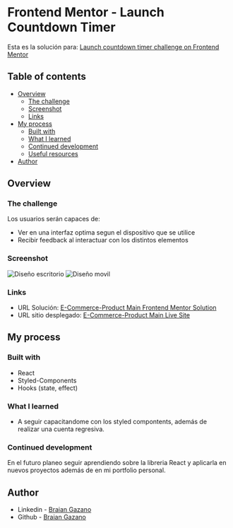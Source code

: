 # Frontend Mentor - Launch Countdown Timer

Esta es la solución para: [Launch countdown timer challenge on Frontend Mentor](https://www.frontendmentor.io/challenges/launch-countdown-timer-N0XkGfyz-)

## Table of contents

- [Overview](#overview)
  - [The challenge](#the-challenge)
  - [Screenshot](#screenshot)
  - [Links](#links)
- [My process](#my-process)
  - [Built with](#built-with)
  - [What I learned](#what-i-learned)
  - [Continued development](#continued-development)
  - [Useful resources](#useful-resources)
- [Author](#author)

## Overview

### The challenge

Los usuarios serán capaces de:

- Ver en una interfaz optima segun el dispositivo que se utilice
- Recibir feedback al interactuar con los distintos elementos

### Screenshot

![Diseño escritorio](./public/images/Desktop.png)
![Diseño movil](./public/images/Mobile.png)

### Links

- URL Solución: [E-Commerce-Product Main Frontend Mentor Solution](https://github.com/BraianGazano/e-commerce-product)
- URL sitio desplegado: [E-Commerce-Product Main Live Site](https://e-commerce-product-mcmh0dpmw-braiangazano.vercel.app/)

## My process

### Built with

- React
- Styled-Components
- Hooks (state, effect)

### What I learned

- A seguir capacitandome con los styled compontents, además de realizar una cuenta regresiva.

### Continued development

En el futuro planeo seguir aprendiendo sobre la libreria React y aplicarla en nuevos proyectos además de en mi portfolio personal.

## Author

- Linkedin - [Braian Gazano](https://www.linkedin.com/in/braian-gazano/)
- Github - [Braian Gazano](https://github.com/BraianGazano)
